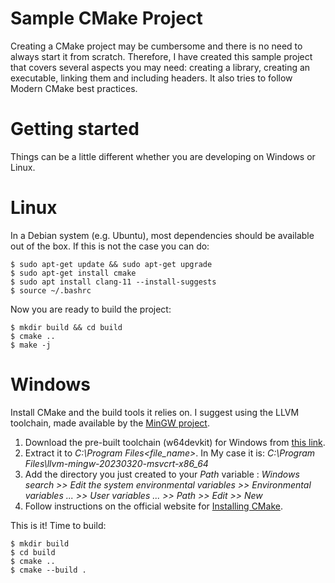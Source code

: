 # Sample CMake Project

Creating a CMake project may be cumbersome and there is no need to always start it from scratch. Therefore, I have created this sample project that covers several aspects you may need: creating a library, creating an executable, linking them and including headers. It also tries to follow Modern CMake best practices.

# Getting started

Things can be a little different whether you are developing on Windows or Linux.

# Linux

In a Debian system (e.g. Ubuntu), most dependencies should be available out of the box. If this is not the case you can do:

```
$ sudo apt-get update && sudo apt-get upgrade
$ sudo apt-get install cmake
$ sudo apt install clang-11 --install-suggests
$ source ~/.bashrc
```

Now you are ready to build the project:
```
$ mkdir build && cd build
$ cmake ..
$ make -j
```

# Windows

Install CMake and the build tools it relies on. I suggest using the LLVM toolchain, made available by the [MinGW project](https://www.mingw-w64.org/).

1. Download the pre-built toolchain (w64devkit) for Windows from [this link](https://www.mingw-w64.org/downloads/#llvm-mingw).
1. Extract it to _C:\Program Files\<file_name>_. In My case it is: _C:\Program Files\llvm-mingw-20230320-msvcrt-x86_64_
1. Add the directory you just created to your _Path_ variable : _Windows search >> Edit the system environmental variables >> Environmental variables ... >> User variables ... >> Path >> Edit >> New_ 
1. Follow instructions on the official website for [Installing CMake](https://cmake.org/install/).

This is it! Time to build:
```
$ mkdir build
$ cd build
$ cmake ..
$ cmake --build .
```
